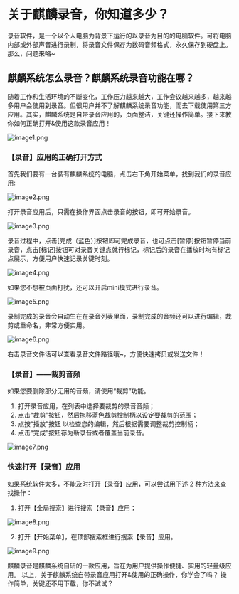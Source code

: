# 关于麒麟录音，你知道多少？
录音软件，是一个以个人电脑为背景下运行的以录音为目的的电脑软件。可将电脑内部或外部声音进行录制，将录音文件保存为数码音频格式，永久保存到硬盘上。
那么，问题来咯~
## 麒麟系统怎么录音？麒麟系统录音功能在哪？
随着工作和生活环境的不断变化，工作压力越来越大，工作会议越来越多，越来越多用户会使用到录音。但很用户并不了解麒麟系统录音功能，而去下载使用第三方应用。其实，麒麟系统是自带录音应用的，页面整洁，关键还操作简单。接下来教你如何正确打开&使用这款录音应用！

![image1.png](./assets/麒麟录音/image1.png)
 
### 【录音】应用的正确打开方式
首先我们要有一台装有麒麟系统的电脑，点击右下角开始菜单，找到我们的录音应用:
 
 ![image2.png](./assets/麒麟录音/image2.png)
 
打开录音应用后，只需在操作界面点击录音的按钮，即可开始录音。

![image3.png](./assets/麒麟录音/image3.png)
 
录音过程中，点击[完成（蓝色）]按钮即可完成录音，也可点击[暂停]按钮暂停当前录音，点击[标记]按钮可对录音关键点就行标记，标记后的录音在播放时均有标记点展示，方便用户快速记录关键时刻。

![image4.png](./assets/麒麟录音/image4.png)
 
如果您不想被页面打扰，还可以开启mini模式进行录音。

![image5.png](./assets/麒麟录音/image5.png)
 
录制完成的录音会自动生在在录音列表里面，录制完成的音频还可以进行编辑，裁剪或重命名，非常方便实用。

![image6.png](./assets/麒麟录音/image6.png)
 
右击录音文件话可以查看录音文件路径哦~，方便快速拷贝或发送文件！

### 【录音】——裁剪音频

如果您要删除部分无用的音频，请使用“裁剪”功能。
1. 打开录音应用，在列表中选择要裁剪的录音音频；
2. 点击“裁剪”按钮，然后拖移蓝色裁剪控制柄以设定要裁剪的范围；
3. 点按“播放”按钮 以检查您的编辑，然后根据需要调整裁剪控制柄；
4. 点击“完成”按钮存为新录音或者覆盖当前录音。

![image7.png](./assets/麒麟录音/image7.png)
 
### 快速打开【录音】应用
如果系统软件太多，不能及时打开【录音】应用，可以尝试用下述 2 种方法来查找操作：
1. 打开【全局搜索】进行搜索【录音】应用；

 ![image8.png](./assets/麒麟录音/image8.png)
 
2. 打开【开始菜单】，在顶部搜索框进行搜索【录音】应用。
 
 ![image9.png](./assets/麒麟录音/image9.png)

麒麟录音是麒麟系统自研的一款应用，旨在为用户提供操作便捷、实用的轻量级应用。
以上，关于麒麟系统自带录音应用打开&使用的正确操作，你学会了吗？
操作简单，关键还不用下载，你不试试？
